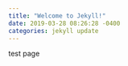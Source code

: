 ```yaml
---
title: "Welcome to Jekyll!"
date: 2019-03-28 08:26:28 -0400
categories: jekyll update
---
```

test page

